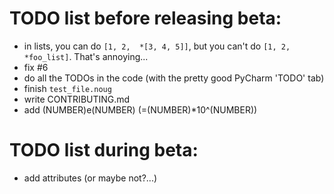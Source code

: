 # TODO list before releasing beta:
* in lists, you can do `[1, 2,  *[3, 4, 5]]`, but you can't do `[1, 2, *foo_list]`. That's annoying...
* fix #6
* do all the TODOs in the code (with the pretty good PyCharm 'TODO' tab)
* finish `test_file.noug`
* write CONTRIBUTING.md
* add (NUMBER)e(NUMBER) (=(NUMBER)*10^(NUMBER))

# TODO list during beta:
* add attributes (or maybe not?...)
